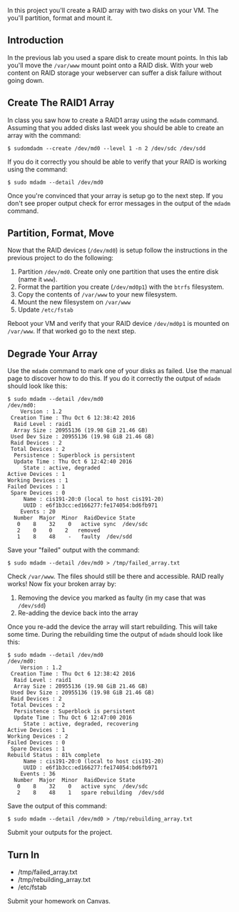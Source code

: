 In this project you'll create a RAID array with two disks on your VM. The you'll partition, format and mount it. 

## Introduction 

In the previous lab you used a spare disk to create mount points. In this lab you'll move the `/var/www` mount point onto a RAID disk. With your web content on RAID storage your webserver can suffer a disk failure without going down.

## Create The RAID1 Array 

In class you saw how to create a RAID1 array using the `mdadm` command. Assuming that you added disks last week you should be able to create an array with the command:

```
$ sudomdadm --create /dev/md0 --level 1 -n 2 /dev/sdc /dev/sdd
```

If you do it correctly you should be able to verify that your RAID is working using the command:

```
$ sudo mdadm --detail /dev/md0
```

Once you're convinced that your array is setup go to the next step. If you don't see proper output check for error messages in the output of the `mdadm` command.

## Partition, Format, Move 

Now that the RAID devices (`/dev/md0`) is setup follow the instructions in the previous project to do the following:

  1. Partition `/dev/md0`. Create only one partition that uses the entire disk (name it `www`).
  2. Format the partition you create (`/dev/md0p1`) with the `btrfs` filesystem.
  3. Copy the contents of `/var/www` to your new filesystem.
  4. Mount the new filesystem on `/var/www`
  5. Update `/etc/fstab`

Reboot your VM and verify that your RAID device `/dev/md0p1` is mounted on `/var/www`. If that worked go to the next step. 

## Degrade Your Array 

Use the `mdadm` command to mark one of your disks as failed. Use the manual page to discover how to do this. If you do it correctly the output of `mdadm` should look like this:

```
$ sudo mdadm --detail /dev/md0
/dev/md0:
    Version : 1.2
 Creation Time : Thu Oct 6 12:38:42 2016
  Raid Level : raid1
  Array Size : 20955136 (19.98 GiB 21.46 GB)
 Used Dev Size : 20955136 (19.98 GiB 21.46 GB)
 Raid Devices : 2
 Total Devices : 2
  Persistence : Superblock is persistent
  Update Time : Thu Oct 6 12:42:40 2016
     State : active, degraded
Active Devices : 1
Working Devices : 1
Failed Devices : 1
 Spare Devices : 0
     Name : cis191-20:0 (local to host cis191-20)
     UUID : e6f1b3cc:ed166277:fe174054:bd6fb971
    Events : 20
  Number  Major  Minor  RaidDevice State
   0    8    32    0   active sync  /dev/sdc
   2    0    0    2   removed
   1    8    48    -   faulty  /dev/sdd
```

Save your "failed" output with the command:

```
$ sudo mdadm --detail /dev/md0 > /tmp/failed_array.txt
```

Check `/var/www`. The files should still be there and accessible. RAID really works! Now fix your broken array by:

  1. Removing the device you marked as faulty (in my case that was `/dev/sdd`)
  2. Re-adding the device back into the array

Once you re-add the device the array will start rebuilding. This will take some time. During the rebuilding time the output of `mdadm` should look like this:

```
$ sudo mdadm --detail /dev/md0
/dev/md0:
    Version : 1.2
 Creation Time : Thu Oct 6 12:38:42 2016
  Raid Level : raid1
  Array Size : 20955136 (19.98 GiB 21.46 GB)
 Used Dev Size : 20955136 (19.98 GiB 21.46 GB)
 Raid Devices : 2
 Total Devices : 2
  Persistence : Superblock is persistent
  Update Time : Thu Oct 6 12:47:00 2016
     State : active, degraded, recovering
Active Devices : 1
Working Devices : 2
Failed Devices : 0
 Spare Devices : 1
Rebuild Status : 81% complete
     Name : cis191-20:0 (local to host cis191-20)
     UUID : e6f1b3cc:ed166277:fe174054:bd6fb971
    Events : 36
  Number  Major  Minor  RaidDevice State
   0    8    32    0   active sync  /dev/sdc
   2    8    48    1   spare rebuilding  /dev/sdd
```

Save the output of this command:

```
$ sudo mdadm --detail /dev/md0 > /tmp/rebuilding_array.txt
```

Submit your outputs for the project.

## Turn In 

  - /tmp/failed_array.txt
  - /tmp/rebuilding_array.txt
  - /etc/fstab

Submit your homework on Canvas.
